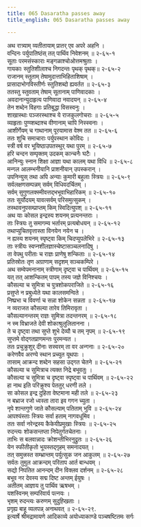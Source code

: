 ```yaml
---
title: 065 Dasaratha passes away
title_english: 065 Dasaratha passes away

---
```

<div class="audioEmbed"  caption="श्रीराम-हरिसीताराममूर्ति-घनपाठिभ्यां वचनम्" src="https://archive.org/download/Ramayana-recitation-Sriram-harisItArAmamUrti-Ghanapaati-v2/Kanda_2/Kanda_2_AYK-065-Anthaha_Purashokaha.mp3"></div>

अथ रात्र्याम् व्यतीतायाम् प्रातर् एव अपरे अहनि ।  
वन्दिनः पर्युपातिष्ठंस् तत् पार्थिव निवेशनम् ॥ २-६५-१  
सूताः परमसंस्काराः मङ्गळाश्चोओत्तमश्रुताः ।  
गायकाः स्तुतिशीलाश्च निगदन्तः पृथक् पृथक्॥ २-६५-२  
राजानम् स्तुताम् तेषामुदात्ताभिहिताशिषाम् ।  
प्रासादाभोगविस्तीर्णः स्तुतिशब्दो ह्यवर्तत ॥ २-६५-३  
ततस्तु स्तुवताम् तेषाम् सूतानाम् पाणिवादकाः ।  
अवदानान्युदाहृत्य पाणिवादा नवादयन् ॥ २-६५-४  
तेन शब्देन विहगाः प्रतिबुद्धा विसस्वनुः ।  
शाखास्थाः पञ्जरस्थाश्च ये राजकुलगोचराः ॥ २-६५-५  
व्याहृताः पुण्य्शब्दाश्च वीणानाम् चापि निस्स्वनाः ।  
आशीर्गेयम् च गाथानाम् पूरयामास वेश्म तत ॥ २-६५-६  
ततः शुचि समाचाराः पर्युपस्थान कोविदः ।  
स्त्री वर्ष वर भूयिष्ठाउपतस्थुर् यथा पुरम् ॥ २-६५-७  
हरि चन्दन सम्पृक्तम् उदकम् कान्चनैः घटैः ।  
आनिन्युः स्नान शिक्षा आज्ञा यथा कालम् यथा विधि ॥ २-६५-८  
मन्गल आलम्भनीयानि प्राशनीयान् उपस्करान् ।  
उपनिन्युस् तथा अपि अन्याः कुमारी बहुलाः स्त्रियः ॥ २-६५-९  
सर्वलक्षणसम्पन्नम् सर्वम् विधिवदर्चितम् ।  
सर्वम् सुगुणलक्स्मीवत्तद्भभूवाभिहारिकम् ॥ २-६५-१०  
ततः सूर्योदयम् यावत्सर्वम् परिसमुत्सुकम् ।  
तस्थावनुपसम्प्राप्तम् किम् स्विदित्युपश् ॥ २-६५-११  
अथ याः कोसल इन्द्रस्य शयनम् प्रत्यनन्तराः ।  
ताः स्त्रियः तु समागम्य भर्तारम् प्रत्यबोधयन् ॥ २-६५-१२  
तथाप्युचितवृत्तास्ता विनयेन नयेन च ।  
न ह्यस्य शयनम् स्पृष्ट्वा किम् चिदप्युपलेभिरे ॥ २-६५-१३  
ताः स्त्रीयः स्वप्नशीलज्ञास्चेष्टासञ्चलनादिषु ।  
ता वेपथु परीताः च राज्ञः प्राणेषु शन्किताः ॥ २-६५-१४  
प्रतिस्रोतः तृण अग्राणाम् सदृशम् सञ्चकम्पिरे ।  
अथ सम्वेपमनानाम् स्त्रीणाम् दृष्ट्वा च पार्थिवम् ॥ २-६५-१५  
यत् तत् आशन्कितम् पापम् तस्य जज्ञे विनिश्चयः ।  
कौसल्या च सुमित्रा च पुत्रशोकपराजिते ॥ २-६५-१६  
प्रसुप्ते न प्रबुध्येते यथा कालसमन्विते ।  
निष्प्रभा च विवर्णा च सन्ना शोकेन सन्नता ॥ २-६५-१७  
न व्यराजत कौसल्या तारेव तिमिरावृता ।  
कौसल्यानन्तरम् राज्ञः सुमित्रा तदन्तनरम् ॥ २-६५-१८  
न स्म विभ्राजते देवी शोकाश्रुलुलितानना ।  
ते च दृष्ट्वा तथा सुप्ते शुभे देव्यौ च तम् नृपम् ॥ २-६५-१९  
सुप्तमे वोद्गतप्राणमन्तः पुरमन्यत ।  
ततः प्रचुक्रुशुर् दीनाः सस्वरम् ता वर अन्गनाः ॥ २-६५-२०  
करेणवैव अरण्ये स्थान प्रच्युत यूथपाः ।  
तासाम् आक्रन्द शब्देन सहसा उद्गत चेतने ॥ २-६५-२१  
कौसल्या च सुमित्राच त्यक्त निद्रे बभूवतुः ।  
कौसल्या च सुमित्रा च दृष्ट्वा स्पृष्ट्वा च पार्थिवम् ॥ २-६५-२२  
हा नाथ इति परिक्रुश्य पेततुर् धरणी तले ।  
सा कोसल इन्द्र दुहिता वेष्टमाना मही तले ॥ २-६५-२३  
न बभ्राज रजो ध्वस्ता तारा इव गगन च्युता ।  
नृपे शान्तगुणे जाते कौसल्याम् पतिताम् भुवि ॥ २-६५-२४  
आपश्यंस्ताः स्त्रियः सर्वा हताम् नागवधूमिव ।  
ततः सर्वा नरेन्द्रस्य कैकेयीप्रमुखाः स्त्रियः ॥ २-६५-२५  
रुदन्त्यः शोकसन्तप्ता निपेतुर्गतचेतनाः ।  
ताभिः स बलवान्नादः क्रोशन्तीभिरनुद्रुतः ॥ २-६५-२६  
येन स्फीतीकृतो भूयस्तद्गृहम् समनादयत् ।  
तत् समुत्त्रस्त सम्भ्रान्तम् पर्युत्सुक जन आकुलम् ॥ २-६५-२७  
सर्वतः तुमुल आक्रन्दम् परिताप आर्त बान्धवम् ।  
सद्यो निपतित आनन्दम् दीन विक्लव दर्शनम् ॥ २-६५-२८  
बभूव नर देवस्य सद्म दिष्ट अन्तम् ईयुषः ।  
अतीतम् आज्ञाय तु पार्थिव ऋषभम् ।  
यशस्विनम् सम्परिवार्य पत्नयः ।  
भृशम् रुदन्त्यः करुणम् सुदुह्खिताः ।  
प्रगृह्य बाहू व्यलपन्न् अनाथवत् ॥ २-६५-२९.  
इत्यार्षे श्रीमद्रामायणे आदिकाव्ये अयोध्याकाण्डे पञ्चषष्टितमः सर्गः